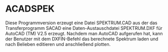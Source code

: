 # ACADSPEK
Diese Programmversion erzeugt eine Datei SPEKTRUM.CAD aus der das Transferprogramm SACAD eine Daten-Austauschdatei SPEKTRUM.DXF für AutoCAD (TM) V2.5 erzeugt. Nachdem man AutoCAD aufgerufen hat, kann der Benutzer mit dem DXFIN-Befehl das berechnete Spektrum laden und nach Belieben editieren und anschließend plotten.
